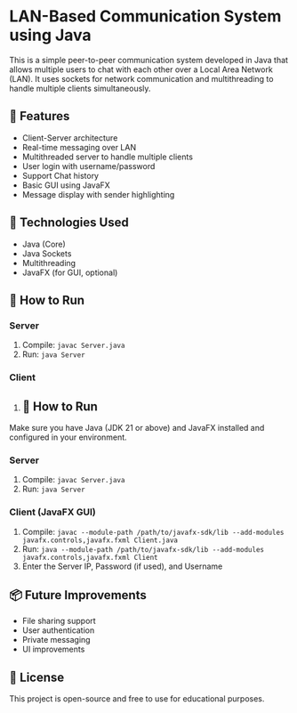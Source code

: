 # LAN-Based Communication System using Java

This is a simple peer-to-peer communication system developed in Java that allows multiple users to chat with each other over a Local Area Network (LAN). It uses sockets for network communication and multithreading to handle multiple clients simultaneously.

## 🔧 Features

- Client-Server architecture
- Real-time messaging over LAN
- Multithreaded server to handle multiple clients
- User login with username/password
- Support Chat history
- Basic GUI using JavaFX 
- Message display with sender highlighting

## 🧠 Technologies Used

- Java (Core)
- Java Sockets
- Multithreading
- JavaFX (for GUI, optional)

## 🚀 How to Run

### Server
1. Compile: `javac Server.java`
2. Run: `java Server`

### Client
1. ## 🚀 How to Run

Make sure you have Java (JDK 21 or above) and JavaFX installed and configured in your environment.

### Server
1. Compile: `javac Server.java`
2. Run: `java Server`

### Client (JavaFX GUI)
1. Compile: `javac --module-path /path/to/javafx-sdk/lib --add-modules javafx.controls,javafx.fxml Client.java`
2. Run: `java --module-path /path/to/javafx-sdk/lib --add-modules javafx.controls,javafx.fxml Client`
3. Enter the Server IP, Password (if used), and Username

## 📦 Future Improvements

- File sharing support
- User authentication
- Private messaging
- UI improvements

## 📄 License

This project is open-source and free to use for educational purposes.

